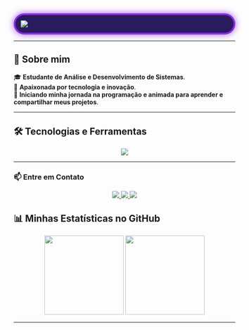 <p align="center">
  <div style="border: 4px solid #8A2BE2; padding: 12px; border-radius: 25px; background-color: #2a1a5e; box-shadow: 0 0 15px rgba(138, 43, 226, 0.8);">
    <img src="https://readme-typing-svg.herokuapp.com?color=bb86fc&size=24&center=true&vCenter=true&width=500&height=40&lines=Hello,+world!+Eu+sou+Rose+Ellen+🌍🚀" />
  </div>
</p>

---

## 👾 **Sobre mim**
🎓 **Estudante de Análise e Desenvolvimento de Sistemas**.  
💜 **Apaixonada por tecnologia e inovação**.  
🚀 **Iniciando minha jornada na programação e animada para aprender e compartilhar meus projetos**.  

---

## 🛠 **Tecnologias e Ferramentas**
<p align="center">
  <img src="https://skillicons.dev/icons?i=html,css,javascript,git,github,vscode" />
</p>

---
### 📫 **Entre em Contato**

<p align="center">
  <a href="mailto:rosellen.favacho@gmail.com">
    <img src="https://img.shields.io/badge/Gmail-D14836?style=for-the-badge&logo=gmail&logoColor=white" />
  </a>
  <a href="https://www.linkedin.com/in/rose-ellen-favacho-sf2003">
    <img src="https://img.shields.io/badge/LinkedIn-0077B5?style=for-the-badge&logo=linkedin&logoColor=white" />
  </a>
  <a href="https://www.instagram.com/roseecoding">
    <img src="https://img.shields.io/badge/Instagram-E4405F?style=for-the-badge&logo=instagram&logoColor=white" />
  </a>
</p>


## 📊 **Minhas Estatísticas no GitHub**
<p align="center">
  <img height="180em" src="https://github-readme-stats.vercel.app/api?username=rose-ellenf&show_icons=true&bg_color=0d1117&title_color=8a2be2&text_color=c9d1d9&icon_color=bb86fc&border_color=8a2be2&border_radius=10" />
  <img height="180em" src="https://github-readme-streak-stats.herokuapp.com/?user=rose-ellenf&theme=tokyonight&background=0d1117&border=8a2be2&fire=bb86fc&ring=8a2be2&currStreakLabel=bb86fc" />
</p>

---




